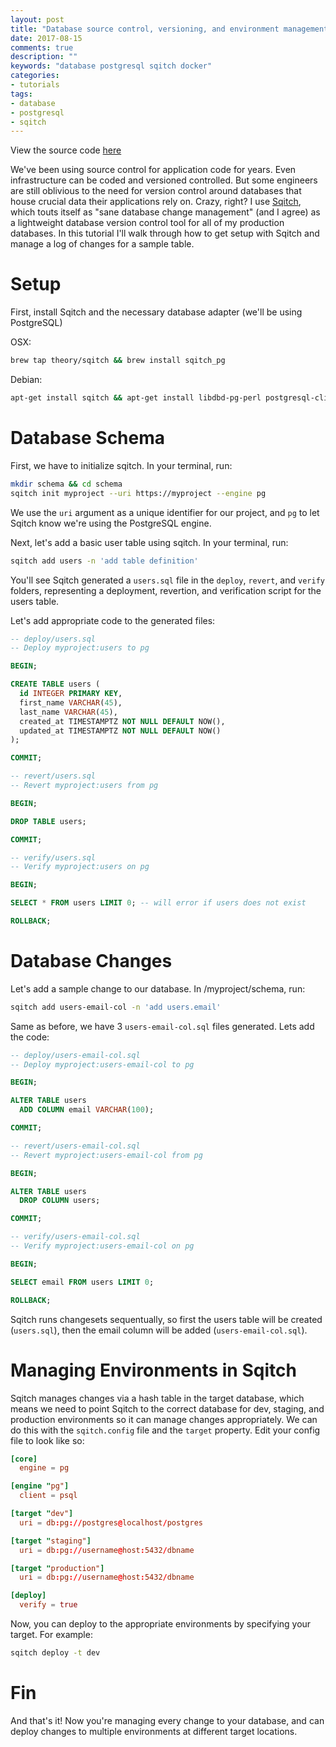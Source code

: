 ```yaml
---
layout: post
title: "Database source control, versioning, and environment management with Sqitch"
date: 2017-08-15
comments: true
description: ""
keywords: "database postgresql sqitch docker"
categories:
- tutorials
tags:
- database
- postgresql
- sqitch
---
```


View the source code [here](https://github.com/JMensch/database-source-control-demo)

We've been using source control for application code for years. Even infrastructure can be coded and versioned controlled. But some engineers are still oblivious to the need for version control around databases that house crucial data their applications rely on. Crazy, right? I use [Sqitch](http://sqitch.org/), which touts itself as "sane database change management" (and I agree) as a lightweight database version control tool for all of my production databases. In this tutorial I'll walk through how to get setup with Sqitch and manage a log of changes for a sample table.

# Setup
First, install Sqitch and the necessary database adapter (we'll be using PostgreSQL)

OSX:
```bash
brew tap theory/sqitch && brew install sqitch_pg
```

Debian:
```bash
apt-get install sqitch && apt-get install libdbd-pg-perl postgresql-client
```

# Database Schema

First, we have to initialize sqitch. In your terminal, run:

```bash
mkdir schema && cd schema
sqitch init myproject --uri https://myproject --engine pg
```
We use the `uri` argument as a unique identifier for our project, and `pg` to let Sqitch know we're using the PostgreSQL engine.

Next, let's add a basic user table using sqitch. In your terminal, run:

```bash
sqitch add users -n 'add table definition'
```

You'll see Sqitch generated a `users.sql` file in the `deploy`, `revert`, and `verify` folders, representing a deployment, revertion, and verification script for the users table.

Let's add appropriate code to the generated files:

```sql
-- deploy/users.sql
-- Deploy myproject:users to pg

BEGIN;

CREATE TABLE users (
  id INTEGER PRIMARY KEY,
  first_name VARCHAR(45),
  last_name VARCHAR(45),
  created_at TIMESTAMPTZ NOT NULL DEFAULT NOW(),
  updated_at TIMESTAMPTZ NOT NULL DEFAULT NOW()
);

COMMIT;
```

```sql
-- revert/users.sql
-- Revert myproject:users from pg

BEGIN;

DROP TABLE users;

COMMIT;
```

```sql
-- verify/users.sql
-- Verify myproject:users on pg

BEGIN;

SELECT * FROM users LIMIT 0; -- will error if users does not exist

ROLLBACK;
```

# Database Changes

Let's add a sample change to our database. In /myproject/schema, run:

```bash
sqitch add users-email-col -n 'add users.email'
```

Same as before, we have 3 `users-email-col.sql` files generated. Lets add the code:

```sql
-- deploy/users-email-col.sql
-- Deploy myproject:users-email-col to pg

BEGIN;

ALTER TABLE users
  ADD COLUMN email VARCHAR(100);

COMMIT;
```

```sql
-- revert/users-email-col.sql
-- Revert myproject:users-email-col from pg

BEGIN;

ALTER TABLE users
  DROP COLUMN users;

COMMIT;
```

```sql
-- verify/users-email-col.sql
-- Verify myproject:users-email-col on pg

BEGIN;

SELECT email FROM users LIMIT 0;

ROLLBACK;
```

Sqitch runs changesets sequentually, so first the users table will be created (`users.sql`), then the email column will be added (`users-email-col.sql`).

# Managing Environments in Sqitch
Sqitch manages changes via a hash table in the target database, which means we need to point Sqitch to the correct database for dev, staging, and production environments so it can manage changes appropriately. We can do this with the `sqitch.config` file and the `target` property. Edit your config file to look like so:

```conf
[core]
  engine = pg

[engine "pg"]
  client = psql

[target "dev"]
  uri = db:pg://postgres@localhost/postgres

[target "staging"]
  uri = db:pg://username@host:5432/dbname

[target "production"]
  uri = db:pg://username@host:5432/dbname

[deploy]
  verify = true

```

Now, you can deploy to the appropriate environments by specifying your target. For example:

```bash
sqitch deploy -t dev
```

# Fin
And that's it! Now you're managing every change to your database, and can deploy changes to multiple environments at different target locations.